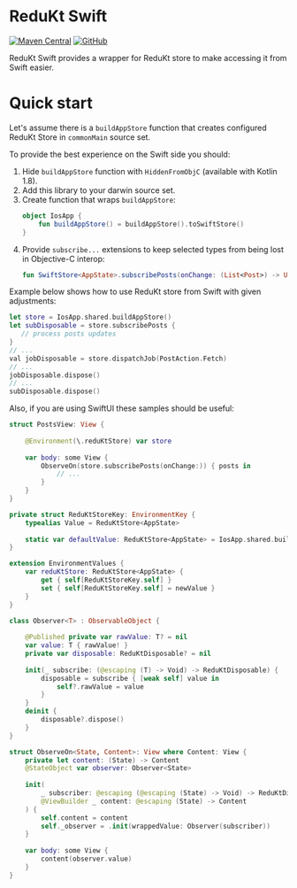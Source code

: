 # ReduKt Swift

[![Maven Central](https://img.shields.io/maven-central/v/com.daftmobile.redukt/redukt-swift)](https://mvnrepository.com/artifact/com.daftmobile.redukt/redukt-swift)
[![GitHub](https://img.shields.io/github/license/DaftMobile/ReduKt)](https://github.com/DaftMobile/ReduKt/blob/main/LICENSE)

ReduKt Swift provides a wrapper for ReduKt store to make accessing it from Swift easier.

# Quick start

Let's assume there is a `buildAppStore` function that creates configured ReduKt Store in `commonMain` source set.

To provide the best experience on the Swift side you should:

1. Hide `buildAppStore` function with `HiddenFromObjC` (available with Kotlin 1.8).
2. Add this library to your darwin source set.
3. Create function that wraps `buildAppStore`:
    ```kotlin
    object IosApp {
        fun buildAppStore() = buildAppStore().toSwiftStore()
   }
    ```
4. Provide `subscribe...` extensions to keep selected types from being lost in Objective-C interop:
    ```kotlin
    fun SwiftStore<AppState>.subscribePosts(onChange: (List<Post>) -> Unit): Disposable = subscribe(PostsSelector, onChange)
    ```

Example below shows how to use ReduKt store from Swift with given adjustments:
```swift
let store = IosApp.shared.buildAppStore()
let subDisposable = store.subscribePosts {
   // process posts updates
}
// ...
val jobDisposable = store.dispatchJob(PostAction.Fetch)
// ...
jobDisposable.dispose()
// ...
subDisposable.dispose()
```

Also, if you are using SwiftUI these samples should be useful:

```swift
struct PostsView: View {
    
    @Environment(\.reduKtStore) var store
    
    var body: some View {
        ObserveOn(store.subscribePosts(onChange:)) { posts in
            // ...
        }
    }
}
```

```swift
private struct ReduKtStoreKey: EnvironmentKey {
    typealias Value = ReduKtStore<AppState>
    
    static var defaultValue: ReduKtStore<AppState> = IosApp.shared.buildAppStore()
}

extension EnvironmentValues {
    var reduKtStore: ReduKtStore<AppState> {
        get { self[ReduKtStoreKey.self] }
        set { self[ReduKtStoreKey.self] = newValue }
    }
}

class Observer<T> : ObservableObject {
    
    @Published private var rawValue: T? = nil
    var value: T { rawValue! }
    private var disposable: ReduKtDisposable? = nil
    
    init(_ subscribe: (@escaping (T) -> Void) -> ReduKtDisposable) {
        disposable = subscribe { [weak self] value in
            self?.rawValue = value
        }
    }
    deinit {
        disposable?.dispose()
    }
}

struct ObserveOn<State, Content>: View where Content: View {
    private let content: (State) -> Content
    @StateObject var observer: Observer<State>
    
    init(
        _ subscriber: @escaping (@escaping (State) -> Void) -> ReduKtDisposable,
        @ViewBuilder _ content: @escaping (State) -> Content
    ) {
        self.content = content
        self._observer = .init(wrappedValue: Observer(subscriber))
    }
    
    var body: some View {
        content(observer.value)
    }
}
```
